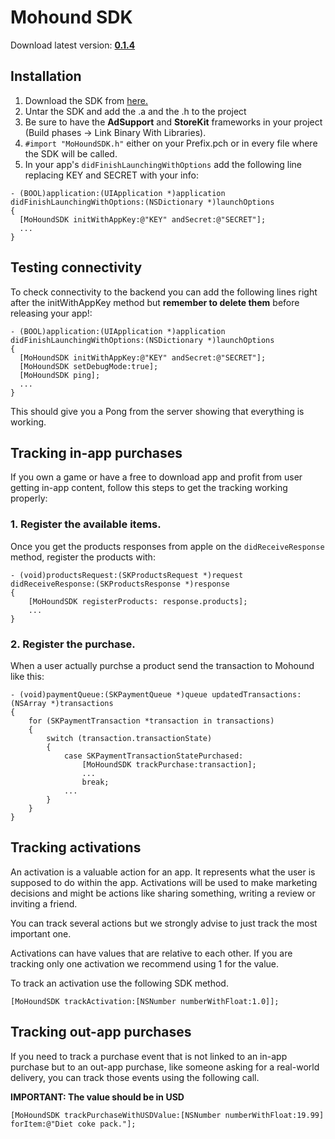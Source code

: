 # Mohound SDK
Download latest version: [**0.1.4**](https://www.dropbox.com/s/v6xyrxtwkuy2lj8/MohoundSDK-0.1.4.tar.gz)

## Installation
1. Download the SDK from [here.](https://www.dropbox.com/s/v6xyrxtwkuy2lj8/MohoundSDK-0.1.4.tar.gz)
2. Untar the SDK and add the .a and the .h to the project
3. Be sure to have the **AdSupport** and **StoreKit** frameworks in your project (Build phases -> Link Binary With 
Libraries).
4. ``#import "MoHoundSDK.h"`` either on your Prefix.pch or in every file where the SDK will be called.
5. In your app's ``didFinishLaunchingWithOptions`` add the following line replacing KEY and SECRET with your info:  

```objc    
- (BOOL)application:(UIApplication *)application didFinishLaunchingWithOptions:(NSDictionary *)launchOptions
{
  [MoHoundSDK initWithAppKey:@"KEY" andSecret:@"SECRET"];
  ...
}
```

## Testing connectivity
To check connectivity to the backend you can add the following lines right after the initWithAppKey method but **remember 
to delete them** before releasing your app!:

```objc 
- (BOOL)application:(UIApplication *)application didFinishLaunchingWithOptions:(NSDictionary *)launchOptions
{
  [MoHoundSDK initWithAppKey:@"KEY" andSecret:@"SECRET"];
  [MoHoundSDK setDebugMode:true];
  [MoHoundSDK ping];
  ...
}
```
This should give you a Pong from the server showing that everything is working.


## Tracking in-app purchases
If you own a game or have a free to download app and profit from user getting in-app content, follow this steps to get 
the tracking working properly:

### 1. Register the available items.
Once you get the products responses from apple on the ``didReceiveResponse`` method, register the products with:

```objc
- (void)productsRequest:(SKProductsRequest *)request didReceiveResponse:(SKProductsResponse *)response
{
    [MoHoundSDK registerProducts: response.products];
    ...
}
```
### 2. Register the purchase.
When a user actually purchse a product send the transaction to Mohound like this:

```objc
- (void)paymentQueue:(SKPaymentQueue *)queue updatedTransactions:(NSArray *)transactions
{
    for (SKPaymentTransaction *transaction in transactions)
    {
        switch (transaction.transactionState)
        {
            case SKPaymentTransactionStatePurchased:
                [MoHoundSDK trackPurchase:transaction];
                ...
                break;
            ...
        }
    }
}

```

## Tracking activations
An activation is a valuable action for an app. It represents what the user is supposed to do within the app. Activations 
will be used to make marketing decisions and might be actions like sharing something, writing a review or inviting a 
friend.

You can track several actions but we strongly advise to just track the most important one. 

Activations can have values that are relative to each other. If you are tracking only one activation
we recommend using 1 for the value.

To track an activation use the following SDK method.

```objc
[MoHoundSDK trackActivation:[NSNumber numberWithFloat:1.0]];
```

## Tracking out-app purchases
If you need to track a purchase event that is not linked to an in-app purchase but to an out-app purchase, like someone 
asking for a real-world delivery, you can track those events using the following call.

**IMPORTANT: The value should be in USD**
```objc
[MoHoundSDK trackPurchaseWithUSDValue:[NSNumber numberWithFloat:19.99] forItem:@"Diet coke pack."];
```

